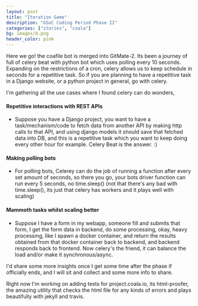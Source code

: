 ```yaml
---
layout: post
title: "Iteration Game"
description: "GSoC Coding Period Phase II"
categories: ["stories", "coala"]
bg: images/8.png
header_color: pink
---
```


Here we go! the coafile bot is merged into GitMate-2. Its been a journey of full of celery beat with python bot which uses polling every 10 seconds. Expanding on the restrictions of a cron, celery allows us to keep schedule in seconds for a repetitive task. So if you are planning to have a repetitive task in a Django website, or a python project in general, go with celery.

I'm gathering all the use cases where I found celery can do wonders,

#### Repetitive interactions with REST APIs
- Suppose you have a Django project, you want to have a task/mechanism/code to fetch data from another API by making http calls to that API, and using django models it should save that fetched data into DB, and this is a repetitive task which you want to keep doing every other hour for example. Celery Beat is the answer. :)

#### Making polling bots
- For polling bots, Celerey can do the job of running a function after every set amount of seconds, so there you go, your bots driver function can run every 5 seconds, no time.sleep() (not that there's any bad with time.sleep(), its just that celery has workers and it plays well with scaling)

#### Mammoth tasks whilst scaling better
- Suppose I have a form in my webapp, someone fill and submits that form, I get the form data in backend, do some processing, okay, heavy processing, like I spawn a docker container, and return the results obtained from that docker container back to backend, and backend responds back to frontend. Now celery's the friend, it can balance the load and/or make it synchronous/async. 

I'd share some more insights once I get some time after the phase if officially ends, and I will sit and collect and some more info to share. 

Right now I'm working on adding tests for project.coala.io, its html-proofer, the amazing utility that checks the html file for any kinds of errors and plays beautifully with jekyll and travis.

